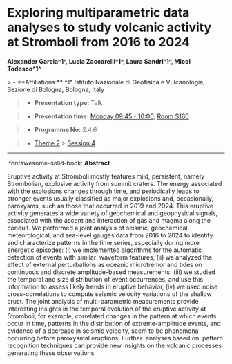 # Exploring multiparametric data analyses to study volcanic activity at Stromboli from 2016 to 2024

**Alexander Garcia^1^, Lucia Zaccarelli^1^, Laura Sandri^1^, Micol Todesco^1^**

<!-- more -->> - **Affiliations:** ^1^ Istituto Nazionale di Geofisica e Vulcanologia, Sezione di Bologna, Bologna, Italy

> - **Presentation type:** Talk

> - **Presentation time:** [Monday 09:45 - 10:00](../sessions_comparison.md#__tabbed_1_2), [Room S160](../maps_venue.md#__tabbed_1_2)

> - **Programme No:** 2.4.6

> - [Theme 2](../theme2.md) > [Session 4](../sessions/session-2-4.md)

--- 

:fontawesome-solid-book: **Abstract**

Eruptive activity at Stromboli mostly features mild, persistent, namely Strombolian, explosive activity from summit craters. The energy associated with the explosions changes through time, and periodically leads to stronger events usually classified as major explosions and, occasionally, paroxysms, such as those that occurred in 2019 and 2024. This eruptive activity generates a wide variety of geochemical and geophysical signals, associated with the ascent and interaction of gas and magma along the conduit.
We performed a joint analysis of seismic, geochemical, meteorological, and sea-level gauges data from 2016 to 2024 to identify and characterize patterns in the time series, especially during more energetic episodes: (i) we implemented algorithms for the automatic detection of events with similar  waveform features; (ii) we analyzed the effect of external perturbations as oceanic microtremor and tides on continuous and discrete amplitude-based measurements; (iii) we studied the temporal and size distribution of event occurrences, and use this information to assess likely trends in eruptive behavior, (iv) we used noise cross-correlations to compute seismic velocity variations of the shallow crust. The joint analysis of multi-parametric measurements provide interesting insights in the temporal evolution of the eruptive activity at Stromboli; for example, correlated changes in the pattern at which events occur in time, patterns in the distribution of extreme-amplitude events, and evidence of a decrease in seismic velocity, seem to be phenomena occurring before paroxysmal eruptions. Further  analyses based on  pattern recognition techniques can provide new insights on the volcanic processes generating these observations

